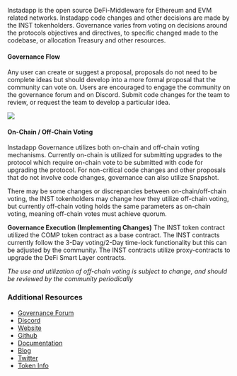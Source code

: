 Instadapp is the open source DeFi-Middleware for Ethereum and EVM related networks. Instadapp code changes and other decisions are made by the INST tokenholders. Governance varies from voting on decisions around the protocols objectives and directives, to specific changed made to the codebase, or allocation Treasury and other resources.

#### Governance Flow
Any user can create or suggest a proposal, proposals do not need to be complete ideas but should develop into a more formal proposal that the community can vote on. Users are encouraged to engage the community on the governance forum and on Discord.  Submit code changes for the team to review, or request the team to develop a particular idea.

![](https://gov.instadapp.io/uploads/default/original/1X/3ec65487f6d63acefc2b734eb14846263aa7c2bf.png)

#### On-Chain / Off-Chain Voting
Instadapp Governance utilizes both on-chain and off-chain voting mechanisms. Currently on-chain is utilized for submitting upgrades to the protocol which require on-chain vote to be submitted with code for upgrading the protocol. For non-critical code changes and other proposals that do not involve code changes, governance can also utilize Snapshot.

There may be some changes or discrepancies between on-chain/off-chain voting, the INST tokenholders may change how they utilize off-chain voting, but currently off-chain voting holds the same parameters as on-chain voting, meaning off-chain votes must achieve quorum.

**Governance Execution (Implementing Changes)**
The INST token contract utilized the COMP token contract as a base contract. The INST contracts currently follow the 3-Day voting/2-Day time-lock functionality but this can be adjusted by the community. The INST contracts utilize proxy-contracts to upgrade the DeFi Smart Layer contracts.

*The use and utilization of off-chain voting is subject to change, and should be reviewed by the community periodically*

### Additional Resources

* [Governance Forum](https://gov.indexcoop.com/)
* [Discord](https://discord.gg/YVCh7XqAsf)
* [Website](https://instadapp.io/)
* [Github](https://github.com/InstaDApp)
* [Documentation](https://docs.instadapp.io/)
* [Blog](https://blog.instadapp.io/)
* [Twitter](https://twitter.com/Instadapp)
* [Token Info](https://www.coingecko.com/en/coins/instadapp)
